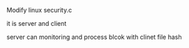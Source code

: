 Modify linux security.c 


it is server and client 


server can monitoring and process blcok with clinet file hash
